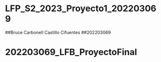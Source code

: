 # LFP_S2_2023_Proyecto1_202203069
##Bruce Carbonell Castillo Cifuentes
##202203069

# 202203069_LFB_ProyectoFinal
